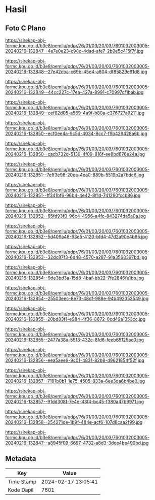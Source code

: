 # Hasil

## Foto C Plano

https://sirekap-obj-formc.kpu.go.id/b3e8/pemilu/pdpr/76/01/03/20/03/7601032003005-20240216-132847--4e7e0e23-c98c-4dad-afe7-2b9e5c415f7f.jpg

https://sirekap-obj-formc.kpu.go.id/b3e8/pemilu/pdpr/76/01/03/20/03/7601032003005-20240216-132848--27e42cba-c69b-45e4-a604-df85829e91d8.jpg

https://sirekap-obj-formc.kpu.go.id/b3e8/pemilu/pdpr/76/01/03/20/03/7601032003005-20240216-132849--44cc227c-17ea-427a-8991-c70997cf1bab.jpg

https://sirekap-obj-formc.kpu.go.id/b3e8/pemilu/pdpr/76/01/03/20/03/7601032003005-20240216-132849--cef82d05-a569-4a9f-b80a-c376727a9211.jpg

https://sirekap-obj-formc.kpu.go.id/b3e8/pemilu/pdpr/76/01/03/20/03/7601032003005-20240216-132850--ecf0ee4a-9c5d-4034-8cc7-f9b429428a6b.jpg

https://sirekap-obj-formc.kpu.go.id/b3e8/pemilu/pdpr/76/01/03/20/03/7601032003005-20240216-132850--cacb732d-5139-4f09-816f-ee8bd676e24a.jpg

https://sirekap-obj-formc.kpu.go.id/b3e8/pemilu/pdpr/76/01/03/20/03/7601032003005-20240216-132851--7eff3e98-20ea-4ea0-889b-5519b2a7bde6.jpg

https://sirekap-obj-formc.kpu.go.id/b3e8/pemilu/pdpr/76/01/03/20/03/7601032003005-20240216-132851--ff341bf6-96b4-4e42-8f1d-741290fccb86.jpg

https://sirekap-obj-formc.kpu.go.id/b3e8/pemilu/pdpr/76/01/03/20/03/7601032003005-20240216-132852--65fd93f0-96c4-4956-a4fc-843274da5a0a.jpg

https://sirekap-obj-formc.kpu.go.id/b3e8/pemilu/pdpr/76/01/03/20/03/7601032003005-20240216-132852--5d409a46-63e5-4120-bfd4-47d2a90e4b65.jpg

https://sirekap-obj-formc.kpu.go.id/b3e8/pemilu/pdpr/76/01/03/20/03/7601032003005-20240216-132853--32dc87f3-6d48-4570-a287-91a3568397bd.jpg

https://sirekap-obj-formc.kpu.go.id/b3e8/pemilu/pdpr/76/01/03/20/03/7601032003005-20240216-132854--9de3bd3a-15d8-4baf-bb22-7fe2846fe1bb.jpg

https://sirekap-obj-formc.kpu.go.id/b3e8/pemilu/pdpr/76/01/03/20/03/7601032003005-20240216-132854--25503eec-8e73-48df-988e-94b492353549.jpg

https://sirekap-obj-formc.kpu.go.id/b3e8/pemilu/pdpr/76/01/03/20/03/7601032003005-20240216-132855--20bd83f1-e984-4f36-8672-0cd49a1353cc.jpg

https://sirekap-obj-formc.kpu.go.id/b3e8/pemilu/pdpr/76/01/03/20/03/7601032003005-20240216-132855--2477a38a-5513-432c-8fd6-feeb65125ac0.jpg

https://sirekap-obj-formc.kpu.go.id/b3e8/pemilu/pdpr/76/01/03/20/03/7601032003005-20240216-132856--eea5aee9-9c01-4831-82b8-d9621854f52f.jpg

https://sirekap-obj-formc.kpu.go.id/b3e8/pemilu/pdpr/76/01/03/20/03/7601032003005-20240216-132857--7191b0b1-1e75-4505-833a-6ee3da6b4be0.jpg

https://sirekap-obj-formc.kpu.go.id/b3e8/pemilu/pdpr/76/01/03/20/03/7601032003005-20240216-132857--91dd308f-7e4e-43f4-bc45-f380a47b9971.jpg

https://sirekap-obj-formc.kpu.go.id/b3e8/pemilu/pdpr/76/01/03/20/03/7601032003005-20240216-132858--254271de-1b9f-484e-acf6-107d8caa2f99.jpg

https://sirekap-obj-formc.kpu.go.id/b3e8/pemilu/pdpr/76/01/03/20/03/7601032003005-20240216-132847--a8945f09-6697-4732-a8d3-3dee4be490bd.jpg


## Metadata

| Key        | Value               |
| ---------- | ------------------- |
| Time Stamp | 2024-02-17 13:05:41 |
| Kode Dapil | 7601                |



